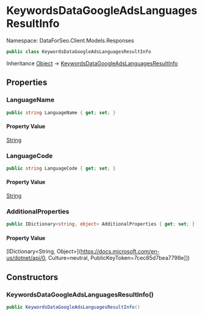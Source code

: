 # KeywordsDataGoogleAdsLanguagesResultInfo

Namespace: DataForSeo.Client.Models.Responses

```csharp
public class KeywordsDataGoogleAdsLanguagesResultInfo
```

Inheritance [Object](https://docs.microsoft.com/en-us/dotnet/api/Object) → [KeywordsDataGoogleAdsLanguagesResultInfo](./KeywordsDataGoogleAdsLanguagesResultInfo.md)

## Properties

### **LanguageName**

```csharp
public string LanguageName { get; set; }
```

#### Property Value

[String](https://docs.microsoft.com/en-us/dotnet/api/String)<br>

### **LanguageCode**

```csharp
public string LanguageCode { get; set; }
```

#### Property Value

[String](https://docs.microsoft.com/en-us/dotnet/api/String)<br>

### **AdditionalProperties**

```csharp
public IDictionary<string, object> AdditionalProperties { get; set; }
```

#### Property Value

[IDictionary&lt;String, Object&gt;](https://docs.microsoft.com/en-us/dotnet/api/0, Culture=neutral, PublicKeyToken=7cec85d7bea7798e]])<br>

## Constructors

### **KeywordsDataGoogleAdsLanguagesResultInfo()**

```csharp
public KeywordsDataGoogleAdsLanguagesResultInfo()
```
